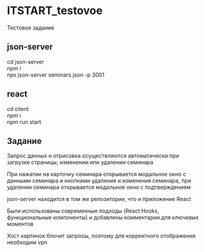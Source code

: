 # ITSTART_testovoe
Тестовое задание

## json-server
cd json-server  
npm i  
npx json-server seminars.json -p 3001  

## react
cd client  
npm i  
npm run start  

## Задание

Запрос данных и отрисовка осуществляются автоматически при загрузке страницы, изменении или удалении семинара

При нажатии на карточку семинара открывается модальное окно с данными семинара и кнопками удаления и изменения семинара,
при удалении семинара открывается модальное окно с подтверждением

json-server находится в том же репозитории, что и приложение React

Были использованы современные подходы (React Hooks, функциональные компоненты) и добавлены комментарии для ключевых моментов

Хост картинок блочит запросы, поэтому для корректного отображения необходим vpn
